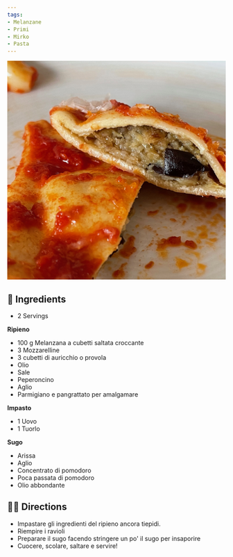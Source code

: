 ```yaml
---
tags:
- Melanzane
- Primi
- Mirko
- Pasta 
---
```


![](../images/ravioli-norma.jpeg)

## 🧾 Ingredients

- 2 Servings

**Ripieno**
- 100 g Melanzana a cubetti saltata croccante
- 3 Mozzarelline
- 3 cubetti di auricchio o provola
- Olio
- Sale 
- Peperoncino
- Aglio
- Parmigiano e pangrattato per amalgamare

**Impasto**
- 1 Uovo
- 1 Tuorlo

**Sugo**
- Arissa
- Aglio
- Concentrato di pomodoro
- Poca passata di pomodoro
- Olio abbondante

## 👩‍🍳 Directions

- Impastare gli ingredienti del ripieno ancora tiepidi.
- Riempire i ravioli
- Preparare il sugo facendo stringere un po' il sugo per insaporire
- Cuocere, scolare, saltare e servire!

